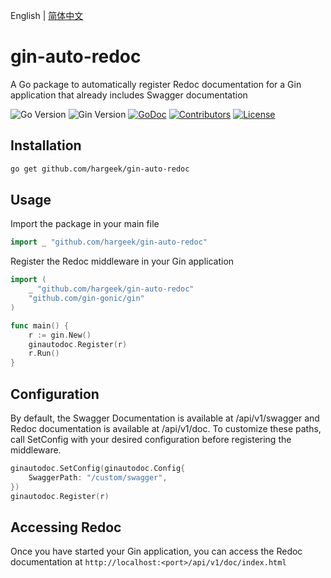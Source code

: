 English | [简体中文](./README-cn.md) 

# gin-auto-redoc

A Go package to automatically register Redoc documentation for a Gin application that already includes Swagger documentation

![Go Version](https://img.shields.io/badge/Go-%3E%3D%201.22-%23007d9c)
![Gin Version](https://img.shields.io/badge/Gin-%3E%3D1.10-green)
[![GoDoc](https://godoc.org/github.com/hargeek/gin-auto-redoc?status.svg)](https://pkg.go.dev/github.com/hargeek/gin-auto-redoc)
[![Contributors](https://img.shields.io/github/contributors/hargeek/gin-auto-redoc)](https://github.com/hargeek/gin-auto-redoc/graphs/contributors)
[![License](https://img.shields.io/github/license/hargeek/gin-auto-redoc)](./LICENSE)

## Installation

```bash
go get github.com/hargeek/gin-auto-redoc
```

## Usage

Import the package in your main file

```go
import _ "github.com/hargeek/gin-auto-redoc"
```

Register the Redoc middleware in your Gin application

```go
import (
    _ "github.com/hargeek/gin-auto-redoc"
    "github.com/gin-gonic/gin"
)

func main() {
    r := gin.New()
    ginautodoc.Register(r)
    r.Run()
}
```

## Configuration

By default, the Swagger Documentation is available at /api/v1/swagger and Redoc documentation is available at /api/v1/doc. To customize these paths, call SetConfig with your desired configuration before registering the middleware.

```go
ginautodoc.SetConfig(ginautodoc.Config{
    SwaggerPath: "/custom/swagger",
})
ginautodoc.Register(r)
```

## Accessing Redoc

Once you have started your Gin application, you can access the Redoc documentation at `http://localhost:<port>/api/v1/doc/index.html`
